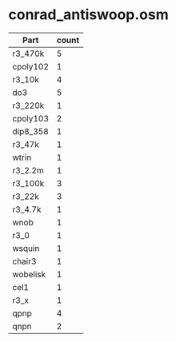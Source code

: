 conrad_antiswoop.osm
==========
| **Part** | **count** |
|----------|-----------|
|r3_470k|5| 
|cpoly102|1| 
|r3_10k|4| 
|do3|5| 
|r3_220k|1| 
|cpoly103|2| 
|dip8_358|1| 
|r3_47k|1| 
|wtrin|1| 
|r3_2.2m|1| 
|r3_100k|3| 
|r3_22k|3| 
|r3_4.7k|1| 
|wnob|1| 
|r3_0|1| 
|wsquin|1| 
|chair3|1| 
|wobelisk|1| 
|cel1|1| 
|r3_x|1| 
|qpnp|4| 
|qnpn|2| 
